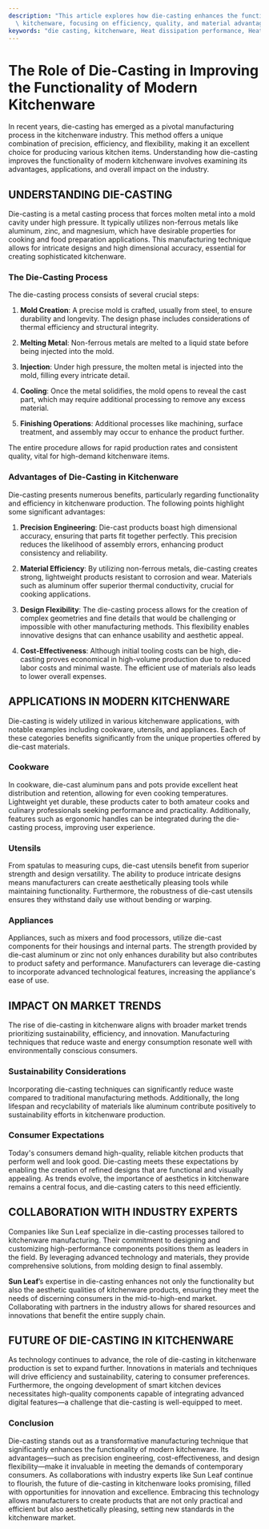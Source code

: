 ```yaml
---
description: "This article explores how die-casting enhances the functionality and design of modern\
  \ kitchenware, focusing on efficiency, quality, and material advantages."
keywords: "die casting, kitchenware, Heat dissipation performance, Heat dissipation structure"
---
```

# The Role of Die-Casting in Improving the Functionality of Modern Kitchenware

In recent years, die-casting has emerged as a pivotal manufacturing process in the kitchenware industry. This method offers a unique combination of precision, efficiency, and flexibility, making it an excellent choice for producing various kitchen items. Understanding how die-casting improves the functionality of modern kitchenware involves examining its advantages, applications, and overall impact on the industry.

## UNDERSTANDING DIE-CASTING

Die-casting is a metal casting process that forces molten metal into a mold cavity under high pressure. It typically utilizes non-ferrous metals like aluminum, zinc, and magnesium, which have desirable properties for cooking and food preparation applications. This manufacturing technique allows for intricate designs and high dimensional accuracy, essential for creating sophisticated kitchenware.

### The Die-Casting Process

The die-casting process consists of several crucial steps:

1. **Mold Creation**: A precise mold is crafted, usually from steel, to ensure durability and longevity. The design phase includes considerations of thermal efficiency and structural integrity.
  
2. **Melting Metal**: Non-ferrous metals are melted to a liquid state before being injected into the mold.

3. **Injection**: Under high pressure, the molten metal is injected into the mold, filling every intricate detail. 

4. **Cooling**: Once the metal solidifies, the mold opens to reveal the cast part, which may require additional processing to remove any excess material.

5. **Finishing Operations**: Additional processes like machining, surface treatment, and assembly may occur to enhance the product further.

The entire procedure allows for rapid production rates and consistent quality, vital for high-demand kitchenware items.

### Advantages of Die-Casting in Kitchenware

Die-casting presents numerous benefits, particularly regarding functionality and efficiency in kitchenware production. The following points highlight some significant advantages:

1. **Precision Engineering**: Die-cast products boast high dimensional accuracy, ensuring that parts fit together perfectly. This precision reduces the likelihood of assembly errors, enhancing product consistency and reliability.

2. **Material Efficiency**: By utilizing non-ferrous metals, die-casting creates strong, lightweight products resistant to corrosion and wear. Materials such as aluminum offer superior thermal conductivity, crucial for cooking applications.

3. **Design Flexibility**: The die-casting process allows for the creation of complex geometries and fine details that would be challenging or impossible with other manufacturing methods. This flexibility enables innovative designs that can enhance usability and aesthetic appeal.

4. **Cost-Effectiveness**: Although initial tooling costs can be high, die-casting proves economical in high-volume production due to reduced labor costs and minimal waste. The efficient use of materials also leads to lower overall expenses.

## APPLICATIONS IN MODERN KITCHENWARE

Die-casting is widely utilized in various kitchenware applications, with notable examples including cookware, utensils, and appliances. Each of these categories benefits significantly from the unique properties offered by die-cast materials.

### Cookware

In cookware, die-cast aluminum pans and pots provide excellent heat distribution and retention, allowing for even cooking temperatures. Lightweight yet durable, these products cater to both amateur cooks and culinary professionals seeking performance and practicality. Additionally, features such as ergonomic handles can be integrated during the die-casting process, improving user experience.

### Utensils

From spatulas to measuring cups, die-cast utensils benefit from superior strength and design versatility. The ability to produce intricate designs means manufacturers can create aesthetically pleasing tools while maintaining functionality. Furthermore, the robustness of die-cast utensils ensures they withstand daily use without bending or warping.

### Appliances

Appliances, such as mixers and food processors, utilize die-cast components for their housings and internal parts. The strength provided by die-cast aluminum or zinc not only enhances durability but also contributes to product safety and performance. Manufacturers can leverage die-casting to incorporate advanced technological features, increasing the appliance's ease of use.

## IMPACT ON MARKET TRENDS

The rise of die-casting in kitchenware aligns with broader market trends prioritizing sustainability, efficiency, and innovation. Manufacturing techniques that reduce waste and energy consumption resonate well with environmentally conscious consumers.

### Sustainability Considerations

Incorporating die-casting techniques can significantly reduce waste compared to traditional manufacturing methods. Additionally, the long lifespan and recyclability of materials like aluminum contribute positively to sustainability efforts in kitchenware production.

### Consumer Expectations

Today's consumers demand high-quality, reliable kitchen products that perform well and look good. Die-casting meets these expectations by enabling the creation of refined designs that are functional and visually appealing. As trends evolve, the importance of aesthetics in kitchenware remains a central focus, and die-casting caters to this need efficiently.

## COLLABORATION WITH INDUSTRY EXPERTS

Companies like Sun Leaf specialize in die-casting processes tailored to kitchenware manufacturing. Their commitment to designing and customizing high-performance components positions them as leaders in the field. By leveraging advanced technology and materials, they provide comprehensive solutions, from molding design to final assembly.

**Sun Leaf**’s expertise in die-casting enhances not only the functionality but also the aesthetic qualities of kitchenware products, ensuring they meet the needs of discerning consumers in the mid-to-high-end market. Collaborating with partners in the industry allows for shared resources and innovations that benefit the entire supply chain.

## FUTURE OF DIE-CASTING IN KITCHENWARE

As technology continues to advance, the role of die-casting in kitchenware production is set to expand further. Innovations in materials and techniques will drive efficiency and sustainability, catering to consumer preferences. Furthermore, the ongoing development of smart kitchen devices necessitates high-quality components capable of integrating advanced digital features—a challenge that die-casting is well-equipped to meet.

### Conclusion

Die-casting stands out as a transformative manufacturing technique that significantly enhances the functionality of modern kitchenware. Its advantages—such as precision engineering, cost-effectiveness, and design flexibility—make it invaluable in meeting the demands of contemporary consumers. As collaborations with industry experts like Sun Leaf continue to flourish, the future of die-casting in kitchenware looks promising, filled with opportunities for innovation and excellence. Embracing this technology allows manufacturers to create products that are not only practical and efficient but also aesthetically pleasing, setting new standards in the kitchenware market.
